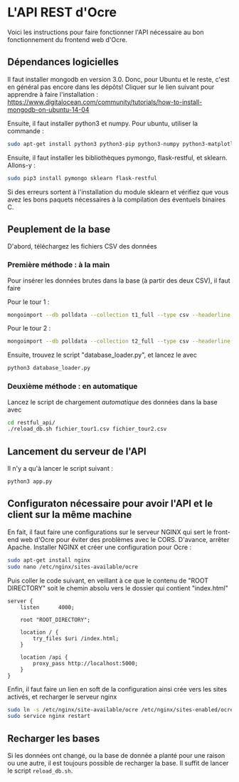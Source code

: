 # L'API REST d'Ocre

Voici les instructions pour faire fonctionner l'API nécessaire au bon fonctionnement du frontend web d'Ocre.

## Dépendances logicielles

Il faut installer mongodb en version 3.0. Donc, pour Ubuntu et le reste, c'est en général pas encore dans les dépôts!
Cliquer sur le lien suivant pour apprendre à faire l'installation :  https://www.digitalocean.com/community/tutorials/how-to-install-mongodb-on-ubuntu-14-04

Ensuite, il faut installer python3 et numpy. Pour ubuntu, utiliser la commande :

```bash
sudo apt-get install python3 python3-pip python3-numpy python3-matplotlib
```


Ensuite, il faut installer les bibliothèques pymongo, flask-restful, et sklearn. Allons-y :

```bash
sudo pip3 install pymongo sklearn flask-restful
```

Si des erreurs sortent à l'installation  du module sklearn et vérifiez que vous avez les bons paquets nécessaires à la compilation des éventuels binaires C.

## Peuplement de la base

D'abord, téléchargez les fichiers CSV des données

### Première méthode : à la main
Pour insérer les données brutes dans la base (à partir des deux CSV), il faut faire

Pour le tour 1 :
```bash
mongoimport --db polldata --collection t1_full --type csv --headerline regionales-2015-communes.csv
```

Pour le tour 2 :
```bash
mongoimport --db polldata --collection t2_full --type csv --headerline Reg_15_Resultats_Communes_T2.csv
```


Ensuite, trouvez le script "database_loader.py", et lancez le avec

```bash
python3 database_loader.py
```
### Deuxième méthode : en automatique

Lancez le script de chargement *automatique* des données dans la base avec

```bash
cd restful_api/
./reload_db.sh fichier_tour1.csv fichier_tour2.csv
```


## Lancement du serveur de l'API

Il n'y a qu'à lancer le script suivant :
```bash
python3 app.py
```

## Configuraton nécessaire pour avoir l'API et le client sur la même machine

En fait, il faut faire une configurations sur le serveur NGINX qui sert le front-end web d'Ocre pour éviter des problèmes avec le CORS.
D'avance, arrêter Apache.
Installer NGINX et créer une configuration pour Ocre :

```bash
sudo apt-get install nginx
sudo nano /etc/nginx/sites-available/ocre
```

Puis coller le code suivant, en veillant à ce que le contenu de "ROOT DIRECTORY" soit le chemin absolu vers le dossier qui contient "index.html"

```nginx
server {
    listen      4000;

    root "ROOT_DIRECTORY";

    location / {
        try_files $uri /index.html;
    }

    location /api {
        proxy_pass http://localhost:5000;
    }
}
```

Enfin, il faut faire un lien en soft de la configuration ainsi crée vers les sites activés, et recharger le serveur nginx

```bash
sudo ln -s /etc/nginx/site-available/ocre /etc/nginx/sites-enabled/ocre
sudo service nginx restart
```


## Recharger les bases

Si les données ont changé, ou la base de donnée a planté pour une raison ou une autre, il est toujours possible de recharger la base. Il suffit de lancer le script `reload_db.sh`.
